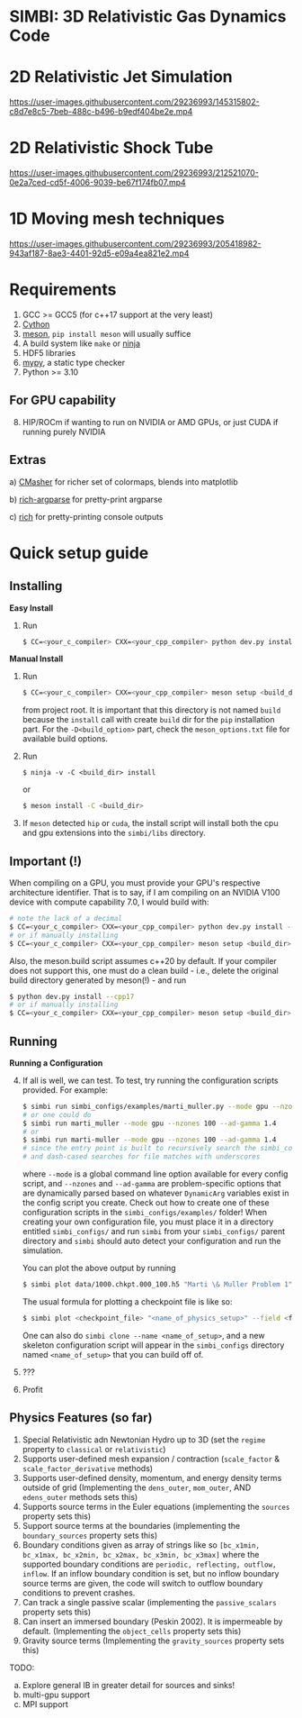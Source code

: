 # SIMBI: 3D Relativistic Gas Dynamics Code

# 2D Relativistic Jet Simulation

<https://user-images.githubusercontent.com/29236993/145315802-c8d7e8c5-7beb-488c-b496-b9edf404be2e.mp4>

# 2D Relativistic Shock Tube

<https://user-images.githubusercontent.com/29236993/212521070-0e2a7ced-cd5f-4006-9039-be67f174fb07.mp4>



# 1D Moving mesh techniques

<https://user-images.githubusercontent.com/29236993/205418982-943af187-8ae3-4401-92d5-e09a4ea821e2.mp4>



# Requirements

1)  GCC >= GCC5 (for c++17 support at the very least)
2)  [Cython](https://cython.org/)
3)  [meson](https://mesonbuild.com/Getting-meson.html), 
    `pip install meson` will usually suffice
4)  A build system like `make` or
    [ninja](https://github.com/ninja-build/ninja/wiki/Pre-built-Ninja-packages)
5)  HDF5 libraries
6)  [mypy](https://mypy-lang.org/), a static type checker
7)  Python >= 3.10

## For GPU capability

8)  HIP/ROCm if wanting to run on NVIDIA or AMD GPUs, or just CUDA if
    running purely NVIDIA
## Extras
a) [CMasher](https://cmasher.readthedocs.io/) for richer set of colormaps, blends into matplotlib

b) [rich-argparse](https://pypi.org/project/rich-argparse/) for pretty-print argparse

c) [rich](https://github.com/Textualize/rich) for pretty-printing console outputs
# Quick setup guide
## Installing
<strong>Easy Install</strong>
1) Run 
    ```bash
    $ CC=<your_c_compiler> CXX=<your_cpp_compiler> python dev.py install [options]
    ```

<strong>Manual Install</strong>
1)  Run

    ``` bash
    $ CC=<your_c_compiler> CXX=<your_cpp_compiler> meson setup <build_dir> -D<some_option>
    ```

    from project root. It is important that this directory is not named
    `build` because the `install` call with create `build` dir for the `pip`
    installation part. For the `-D<build_option>` part, check the
    `meson_options.txt` file for available build options.

2)  Run
    ``` bashbool
    $ ninja -v -C <build_dir> install
    ```

    or

    ``` bash
    $ meson install -C <build_dir>
    ```

3)  If `meson` detected `hip` or `cuda`, the install script will install
    both the cpu and gpu extensions into the `simbi/libs` directory.
## Important (!)
When compiling on a GPU, you must provide your GPU's respective architecture identifier.
That is to say, if I am compiling on an NVIDIA V100 device with compute capability 7.0, I would
build with:
```bash
# note the lack of a decimal
$ CC=<your_c_compiler> CXX=<your_cpp_compiler> python dev.py install --gpu-compilation --dev-arch 70 [options]
# or if manually installing
$ CC=<your_c_compiler> CXX=<your_cpp_compiler> meson setup <build_dir> -Dgpu_arch=70 [options]
```
Also, the meson.build script assumes c++20 by default. If your compiler
does not support this, one must do a clean build - i.e., delete the original build directory generated by meson(!) -  and run
```bash
$ python dev.py install --cpp17
# or if manually installing
$ CC=<your_c_compiler> CXX=<your_cpp_compiler> meson setup <build_dir> -Dcpp_std=c++17 [options]
```

## Running
<strong>Running a Configuration</strong>

4)  If all is well, we can test. To test, try running the configuration
    scripts provided. For example:

    ``` bash
    $ simbi run simbi_configs/examples/marti_muller.py --mode gpu --nzones 100 --ad-gamma 1.4 
    # or one could do 
    $ simbi run marti_muller --mode gpu --nzones 100 --ad-gamma 1.4
    # or 
    $ simbi run marti-muller --mode gpu --nzones 100 --ad-gamma 1.4
    # since the entry point is built to recursively search the simbi_configs/ folder for valid .py scripts
    # and dash-cased searches for file matches with underscores
    ```

    where `--mode` is a global command line option available for every
    config script, and `--nzones` and `--ad-gamma` are problem-specific options
    that are dynamically parsed based on whatever `DynamicArg` variables
    exist in the config script you create. Check out how to create one of
    these configuration scripts in the `simbi_configs/examples/` folder! When creating
    your own configuration file, you must place it in a directory entitled `simbi_configs/` and run `simbi` from your `simbi_configs/` parent directory and `simbi` should auto detect your configuration and run the simulation.

    You can plot the above output by running 
    ``` bash
    $ simbi plot data/1000.chkpt.000_100.h5 "Marti \& Muller Problem 1" --field rho v p --tex
    ```

    The usual formula for plotting a checkpoint file is like so:
    ``` bash
    $ simbi plot <checkpoint_file> "<name_of_physics_setup>" --field <field_string> [options]
    ```
    One can also do `simbi clone --name <name_of_setup>`, and a new skeleton configuration script will appear in the `simbi_configs` directory named `<name_of_setup>` that you can build off of. 
5)  ???
6)  Profit

## Physics Features (so far)
1) Special Relativistic adn Newtonian Hydro up to 3D (set the `regime` property to `classical` or `relativistic`)
2) Supports user-defined mesh expansion / contraction (`scale_factor` & `scale_factor_derivative` methods)
3) Supports user-defined density, momentum, and energy density terms outside of grid (Implementing the `dens_outer`, `mom_outer`, AND `edens_outer` methods sets this)
4) Supports source terms in the Euler equations (implementing the `sources` property sets this)
5) Support source terms at the boundaries (implementing the `boundary_sources` property sets this)
6) Boundary conditions given as array of strings like so `[bc_x1min, bc_x1max, bc_x2min, bc_x2max, bc_x3min, bc_x3max]` where the supported boundary conditions are `periodic, reflecting, outflow, inflow`. If an inflow boundary condition is set, but no inflow boundary source terms are given, the code will switch to outflow boundary conditions to prevent crashes. 
7) Can track a single passive scalar (implementing the `passive_scalars` property sets this)
8) Can insert an immersed boundary (Peskin 2002). It is impermeable by default. (Implementing the `object_cells` property sets this)
9) Gravity source terms (Implementing the `gravity_sources` property sets this)

TODO: 
<ol type="a">
  <li>Explore general IB in greater detail for sources and sinks!</li>
  <li>multi-gpu support</li>
  <li>MPI support</li>
</ol>





